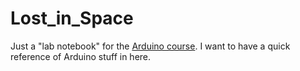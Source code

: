 # Lost_in_Space

Just a "lab notebook" for the [Arduino course](https://www.inventr.io/launch). I want to have a quick reference of Arduino stuff in here.
